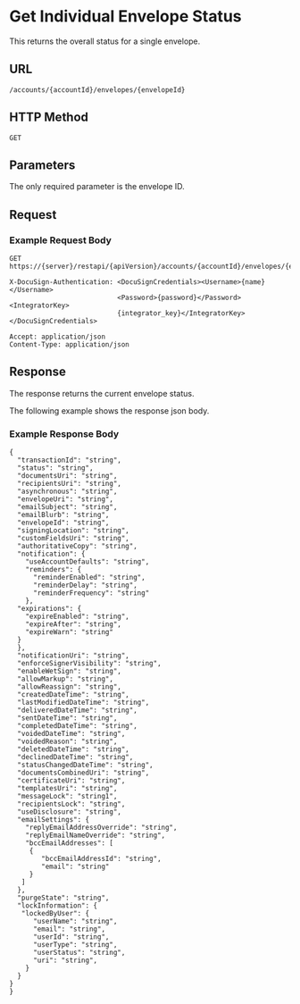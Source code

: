 # Get Individual Envelope Status

This returns the overall status for a single envelope.

## URL

    /accounts/{accountId}/envelopes/{envelopeId}

## HTTP Method

    GET

## Parameters

The only required parameter is the envelope ID.

## Request

### Example Request Body

    GET https://{server}/restapi/{apiVersion}/accounts/{accountId}/envelopes/{envelopeId}
    
    X-DocuSign-Authentication: <DocuSignCredentials><Username>{name}</Username>
                               <Password>{password}</Password><IntegratorKey>
                               {integrator_key}</IntegratorKey></DocuSignCredentials>
    
    Accept: application/json
    Content-Type: application/json

## Response

The response returns the current envelope status.

The following example shows the response json body.

### Example Response Body

    {
      "transactionId": "string",
      "status": "string",
      "documentsUri": "string",
      "recipientsUri": "string",
      "asynchronous": "string",
      "envelopeUri": "string",
      "emailSubject": "string",
      "emailBlurb": "string",
      "envelopeId": "string",
      "signingLocation": "string",
      "customFieldsUri": "string",
      "authoritativeCopy": "string",
      "notification": {
        "useAccountDefaults": "string",
        "reminders": {
          "reminderEnabled": "string",
          "reminderDelay": "string",
          "reminderFrequency": "string"
        },
      "expirations": {
        "expireEnabled": "string",
        "expireAfter": "string",
        "expireWarn": "string"
      }
      },
      "notificationUri": "string",
      "enforceSignerVisibility": "string",
      "enableWetSign": "string",
      "allowMarkup": "string",
      "allowReassign": "string",
      "createdDateTime": "string",
      "lastModifiedDateTime": "string",
      "deliveredDateTime": "string",
      "sentDateTime": "string",
      "completedDateTime": "string",
      "voidedDateTime": "string",
      "voidedReason": "string",
      "deletedDateTime": "string",
      "declinedDateTime": "string",
      "statusChangedDateTime": "string",
      "documentsCombinedUri": "string",
      "certificateUri": "string",
      "templatesUri": "string",
      "messageLock": "string1",
      "recipientsLock": "string",
      "useDisclosure": "string",
      "emailSettings": {
        "replyEmailAddressOverride": "string",
        "replyEmailNameOverride": "string",
        "bccEmailAddresses": [
         {
            "bccEmailAddressId": "string",
            "email": "string"
         }
       ]
      },
      "purgeState": "string",
      "lockInformation": {
       "lockedByUser": {
          "userName": "string",
          "email": "string",
          "userId": "string",
          "userType": "string",
          "userStatus": "string",
          "uri": "string",
        }
      }
    }
    }
